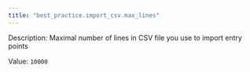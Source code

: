 ```yaml
---
title: "best_practice.import_csv.max_lines"
---
```


Description: Maximal number of lines in CSV file you use to import entry points

Value: `10000`